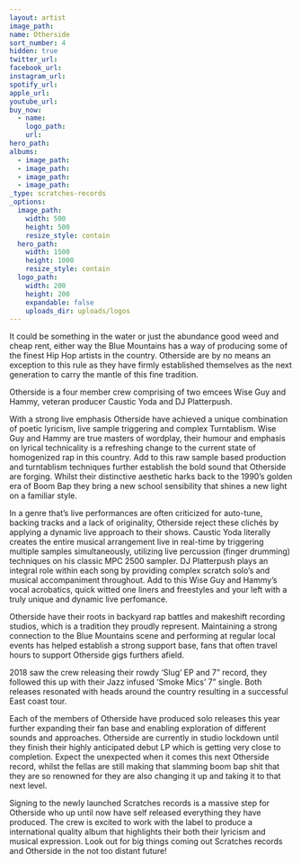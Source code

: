 ```yaml
---
layout: artist
image_path:
name: Otherside
sort_number: 4
hidden: true
twitter_url:
facebook_url:
instagram_url:
spotify_url:
apple_url:
youtube_url:
buy_now:
  - name:
    logo_path:
    url:
hero_path:
albums:
  - image_path:
  - image_path:
  - image_path:
  - image_path:
_type: scratches-records
_options:
  image_path:
    width: 500
    height: 500
    resize_style: contain
  hero_path:
    width: 1500
    height: 1000
    resize_style: contain
  logo_path:
    width: 200
    height: 200
    expandable: false
    uploads_dir: uploads/logos
---
```


It could be something in the water or just the abundance good weed and cheap rent, either way the Blue Mountains has a way of producing some of the finest Hip Hop artists in the country. Otherside are by no means an exception to this rule as they have firmly established themselves as the next generation to carry the mantle of this fine tradition.

Otherside is a four member crew comprising of two emcees Wise Guy and Hammy, veteran producer Caustic Yoda and DJ Platterpush.

With a strong live emphasis Otherside have achieved a unique combination of poetic lyricism, live sample triggering and complex Turntablism. Wise Guy and Hammy are true masters of wordplay, their humour and emphasis on lyrical technicality is a refreshing change to the current state of homogenized rap in this country. Add to this raw sample based production and turntablism techniques further establish the bold sound that Otherside are forging. Whilst their distinctive aesthetic harks back to the 1990’s golden era of Boom Bap they bring a new school sensibility that shines a new light on a familiar style.

In a genre that’s live performances are often criticized for auto-tune, backing tracks and a lack of originality, Otherside reject these clichés by applying a dynamic live approach to their shows. Caustic Yoda literally creates the entire musical arrangement live in real-time by triggering multiple samples simultaneously, utilizing live percussion (finger drumming) techniques on his classic MPC 2500 sampler. DJ Platterpush plays an integral role within each song by providing complex scratch solo’s and musical accompaniment throughout. Add to this Wise Guy and Hammy’s vocal acrobatics, quick witted one liners and freestyles and your left with a truly unique and dynamic live perfomance.

Otherside have their roots in backyard rap battles and makeshift recording studios, which is a tradition they proudly represent. Maintaining a strong connection to the Blue Mountains scene and performing at regular local events has helped establish a strong support base, fans that often travel hours to support Otherside gigs furthers afield.

2018 saw the crew releasing their rowdy ‘Slug’ EP and 7” record, they followed this up with their Jazz infused ‘Smoke Mics’ 7” single. Both releases resonated with heads around the country resulting in a successful East coast tour.

Each of the members of Otherside have produced solo releases this year further expanding their fan base and enabling exploration of different sounds and approaches. Otherside are currently in studio lockdown until they finish their highly anticipated debut LP which is getting very close to completion. Expect the unexpected when it comes this next Otherside record, whilst the fellas are still making that slamming boom bap shit that they are so renowned for they are also changing it up and taking it to that next level.

Signing to the newly launched Scratches records is a massive step for Otherside who up until now have self released everything they have produced. The crew is excited to work with the label to produce a international quality album that highlights their both their lyricism and musical expression. Look out for big things coming out Scratches records and Otherside in the not too distant future\!